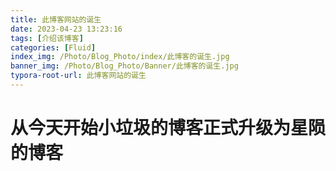 ```yaml
---
title: 此博客网站的诞生
date: 2023-04-23 13:23:16
tags: [介绍该博客]
categories: [Fluid]
index_img: /Photo/Blog_Photo/index/此博客的诞生.jpg
banner_img: /Photo/Blog_Photo/Banner/此博客的诞生.jpg
typora-root-url: 此博客网站的诞生
---
```


# 从今天开始小垃圾的博客正式升级为星陨的博客
